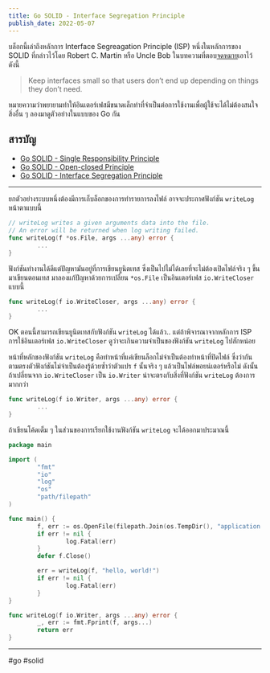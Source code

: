 ```yaml
---
title: Go SOLID - Interface Segregation Principle
publish_date: 2022-05-07
---
```


บล็อกนี้เล่าถึงหลักการ Interface Segreagation Principle (ISP) หนึ่งในหลักการของ SOLID ที่กล่าวไว้โดย Robert C. Martin หรือ Uncle Bob ในบทความที่ตอบ[จดหมาย](https://blog.cleancoder.com/uncle-bob/2020/10/18/Solid-Relevance.html)เอาไว้ดังนี้

> Keep interfaces small so that users don’t end up depending on things they don’t need.

หมายความว่าพยายามทำให้อินเตอร์เฟสมีขนาดเล็กท่าที่จำเป็นต่อการใช้งานเพื่อผู้ใช้จะได้ไม่ต้องสนใจสิ่งอื่น ๆ ลองมาดูตัวอย่างในแบบของ Go กัน

## สารบัญ

- [Go SOLID - Single Responsibility Principle](/2020/1/10/go-solid-single-responsibility-principle)
- [Go SOLID - Open-closed Principle](/2020/1/2/go-solid-open-closed-principle)
- [Go SOLID - Interface Segregation Principle](/2022/5/7/go-solid-interface-segregation-principle)

---

ยกตัวอย่างระบบหนึ่งต้องมีการเก็บล็อกของการทำรายการลงไฟล์ อาจจะประกาศฟังก์ชัน `writeLog` หน้าตาแบบนี้

```go
// writeLog writes a given arguments data into the file.
// An error will be returned when log writing failed.
func writeLog(f *os.File, args ...any) error {
        ...
}
```

ฟังก์ชันทำงานได้ดีแต่ปัญหามันอยู่ที่การเขียนยูนิตเทส ซึ่งเป็นไปไม่ได้เลยที่จะไม่ต้องเปิดไฟล์จริง ๆ ขึ้นมาเขียนตอนเทส มาลองแก้ปัญหาด้วยการเปลี่ยน `*os.File` เป็นอินเตอร์เฟส `io.WriteCloser` แบบนี้

```go
func writeLog(f io.WriteCloser, args ...any) error {
        ...
}
```

OK ตอนนี้สามารถเขียนยูนิตเทสกับฟังก์ชัน `writeLog` ได้แล้ว.. แต่ถ้าพิจารณาจากหลักการ ISP การใช้อินเตอร์เฟส `io.WriteCloser` ดูว่าจะเกินความจำเป็นของฟังก์ชัน `writeLog` ไปสักหน่อย

หน้าที่หลักของฟังก์ชัน `writeLog` คือทำหน้าที่แค่เขียนล็อกไม่จำเป็นต้องทำหน้าที่ปิดไฟล์ ซึ่งว่ากันตามตรงตัวฟังก์ชันไม่จำเป็นต้องรู้ด้วยซ้ำว่าตัวแปร `f` นั้นจริง ๆ แล้วเป็นไฟล์พอยน์เตอร์หรือไม่ ดังนั้นถ้าเปลี่ยนจาก `io.WriteCloser` เป็น `io.Writer` น่าจะตรงกับสิ่งที่ฟังก์ชัน `writeLog` ต้องการมากกว่า

```go
func writeLog(f io.Writer, args ...any) error {
        ...
}
```

ถ้าเขียนโค้ดเต็ม ๆ ในส่วนของการเรียกใช้งานฟังก์ชัน `writeLog` จะได้ออกมาประมาณนี้

```go
package main

import (
        "fmt"
        "io"
        "log"
        "os"
        "path/filepath"
)

func main() {
        f, err := os.OpenFile(filepath.Join(os.TempDir(), "application.log"), os.O_CREATE|os.O_WRONLY, 0644)
        if err != nil {
                log.Fatal(err)
        }
        defer f.Close()

        err = writeLog(f, "hello, world!")
        if err != nil {
                log.Fatal(err)
        }
}

func writeLog(f io.Writer, args ...any) error {
        _, err := fmt.Fprint(f, args...)
        return err
}
```

---
#go #solid